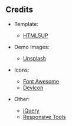 ## Credits

- Template:
	- [HTML5UP](https://html5up.net/)

- Demo Images:
	- [Unsplash](unsplash.com)

- Icons:
 	- [Font Awesome](fontawesome.io)
	- [DevIcon](https://devicons.github.io/devicon/)

- Other:
	- [jQuery](jquery.com)
	- [Responsive Tools](github.com/ajlkn/responsive-tools)
	
